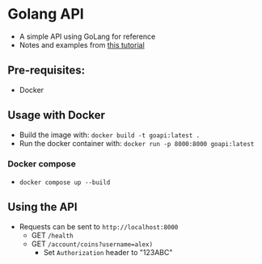 # Golang API

- A simple API using GoLang for reference
- Notes and examples from [this tutorial](https://www.youtube.com/watch?v=8uiZC0l4Ajw)

## Pre-requisites:

- Docker

## Usage with Docker

- Build the image with: `docker build -t goapi:latest .`
- Run the docker container with: `docker run -p 8000:8000 goapi:latest`

### Docker compose

- `docker compose up --build`

## Using the API

- Requests can be sent to `http://localhost:8000`
  - GET `/health`
  - GET `/account/coins?username=alex)`
    - Set `Authorization` header to "123ABC"

